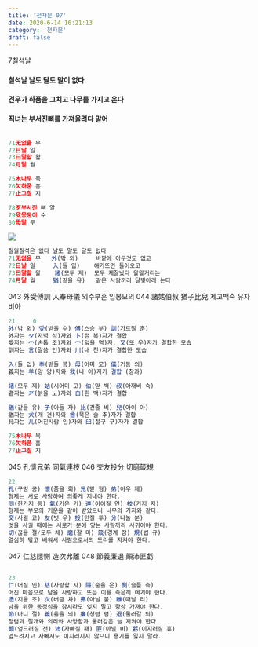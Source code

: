 ```yaml
---
title: '천자문 07'
date: 2020-6-14 16:21:13
category: '천자문'
draft: false
---
```


7칠석날 
#### 칠석날 날도 달도 말이 없다 
#### 견우가 하품을 그치고 나무를 가지고 온다 
#### 직녀는 부서진뼈를 가져올려다 말어

```js

71无없을 무
72日날 일
73曰말할 왈
74月달 월

75木나무 목
76欠하품 흠
77止그칠 지

78歹부서진 뼈 알
79殳몽둥이 수
80毋말 무
```

![](https://i.ibb.co/SsY0kw8/2020-07-01-3-47-08.png)
```js
칠월칠석은 없다 날도 말도 달도 없다
71无없을 무   外(밖 외)     바깥에 아무것도 없고
72日날 일     入(들 입)    해가뜨면 들어오고
73曰말할 왈    諸(모두 제)  모두 제잘났다 왈왈거리는
74月달 월     猶(같을 유)   같은 사람끼리 달빛아래 논다
```
043 外受傅訓 入奉母儀  외수부훈 입봉모의
044 諸姑伯叔 猶子比兒  제고백숙 유자비아

```js
21     0
外(밖 외) 受(받을 수) 傅(스승 부) 訓(가르칠 훈)
外자는 夕(저녁 석)자와 卜(점 복)자가 결합
受자는 爫(손톱 조)자와 冖(덮을 멱)자, 又(또 우)자가 결합한 모습
訓자는 言(말씀 언)자와 川(내 천)자가 결합한 모습

入(들 입) 奉(받들 봉) 母(어미 모) 儀(거동 의)
義자는 羊(양 양)자와 我(나 아)자가 결합 (창과)

諸(모두 제) 姑(시어미 고) 伯(맏 백) 叔(아재비 숙)
者자는 耂(늙을 노)자와 白(흰 백)자가 결합

猶(같을 유) 子(아들 자) 比(견줄 비) 兒(아이 아)
猶자는 犬(개 견)자와 酋(묵은 술 추)자가 결합
兒자는 儿(어진사람 인)자와 臼(절구 구)자가 결합
```
```js
75木나무 목
76欠하품 흠
77止그칠 지
```
045 孔懷兄弟 同氣連枝 046 交友投分 切磨箴規 

```js
22
孔(구멍 공) 懷(품을 회) 兄(맏 형) 弟(아우 제)
형제는 서로 사랑하여 의좋게 지내야 한다.
同(한가지 동) 氣(기운 기) 連(이어질 연) 枝(가지 지)
형제는 부모의 기운을 같이 받았으니 나무의 가지와 같다.
交(사귈 교) 友(벗 우) 投(던질 투) 分(나눌 분)
벗을 사귈 때에는 서로가 분에 맞는 사람끼리 사귀어야 한다.
切(끊을 절/모두 체) 磨(갈 마) 箴(경계 잠) 規(법 규)
열심히 닦고 배워서 사람으로서의 도리를 지켜야 한다.
```
047 仁慈隱惻 造次弗離 048 節義廉退 顛沛匪虧 
```js

23
仁(어질 인) 慈(사랑할 자) 隱(숨을 은) 惻(슬플 측)
어진 마음으로 남을 사랑하고 또는 이를 측은히 여겨야 한다.
造(지을 조) 次(버금 차) 弗(아닐 불) 離(떠날 리)
남을 위한 동정심을 잠시라도 잊지 말고 항상 가져야 한다.
節(마디 절) 義(옳을 의) 廉(청렴 렴) 退(물러갈 퇴)
청렴과 절개와 의리와 사양함과 물러감은 늘 지켜야 한다.
顚(엎드러질 전) 沛(자빠질 패) 匪(아닐 비) 虧(이지러질 휴)
엎드려지고 자빠져도 이지러지지 않으니 용기를 잃지 말라.
```
<!--stackedit_data:
eyJoaXN0b3J5IjpbODk0MDA2NTIxLDExNjE1Njg3NzQsLTEzOT
A3NzkzNTgsNTcxNzIxNjQ3LC04NjE2MjQ2NjgsLTc4NDcwMzE4
MSw2Nzg3MTE2MDQsLTE3NzM0MDM3MTIsLTQ0Nzk2NDcwMiwtMT
E5NjE3MDczMywtMTE1Nzg3MDM3NSwtNjc5NjY4NTMsMzc5ODI2
MDQsLTE1MDEyNjM1NzIsODk1MTU4NDU0LDk3NjQ0NjA1OV19
-->